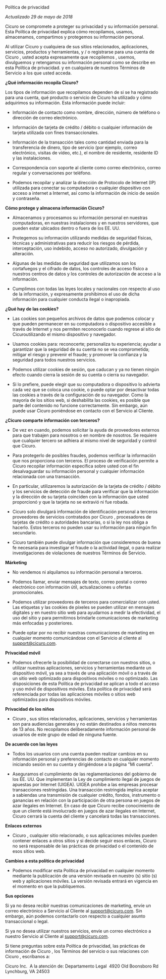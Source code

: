 Política de privacidad

*Actualizado 29 de mayo de 2018*

Cicuro se compromete a proteger su privacidad y su información personal. Esta Política de privacidad explica cómo recopilamos, usamos, almacenamos, compartimos y protegemos su información personal. 

Al utilizar Cicuro y cualquiera de sus sitios relacionados, aplicaciones, servicios, productos y herramientas, y / o registrarse para una cuenta de Cicuro , usted acepta expresamente que recopilemos , usemos, divulguemos y retengamos su información personal como se describe en esta Política de privacidad. y en cualquiera de nuestros Términos de Servicio a los que usted acceda.  

**¿Qué información recopila Cicuro?**

Los tipos de información que recopilamos dependen de si se ha registrado para una cuenta, qué producto o servicio de Cicuro ha utilizado y cómo adquirimos su información. Esta información puede incluir:

* Información de contacto como nombre, dirección, número de teléfono o dirección de correo electrónico.

* Información de tarjeta de crédito / débito o cualquier información de tarjeta utilizada con fines transaccionales.

* Información de la transacción tales como cantidad enviada para la transferencia de dinero, tipo de servicio (por ejemplo, correo electrónico, visitas de vídeo, etc.), el nombre de residente, residente ID y las instalaciones.

* Correspondencia con soporte al cliente como correo electrónico, correo regular y conversaciones por teléfono.

* Podemos recopilar y analizar la dirección de Protocolo de Internet (IP) utilizada para conectar su computadora o cualquier dispositivo con acceso a internet a Internet, así como la información de inicio de sesión y contraseña.

**Cómo protege y almacena información Cicuro?**

* Almacenamos y procesamos su información personal en nuestras computadoras, en nuestras instalaciones y en nuestros servidores, que pueden estar ubicados dentro o fuera de los EE. UU.

* Protegemos su información utilizando medidas de seguridad físicas, técnicas y administrativas para reducir los riesgos de pérdida, interceptación, uso indebido, acceso no autorizado, divulgación y alteración.

* Algunas de las medidas de seguridad que utilizamos son los cortafuegos y el cifrado de datos, los controles de acceso físico a nuestros centros de datos y los controles de autorización de acceso a la información.

* Cumplimos con todas las leyes locales y nacionales con respecto al uso de la información, y expresamente prohibimos el uso de dicha información para cualquier conducta ilegal o inapropiada.

**¿Qué hay de las cookies?**

* Las cookies son pequeños archivos de datos que podemos colocar y que pueden permanecer en su computadora o dispositivo accesible a través de Internet y nos permiten reconocerlo cuando regrese al sitio de Cicuroutilizando el mismo dispositivo y navegador.

* Usamos cookies para: reconocerte; personaliza tu experiencia; ayudar a garantizar que la seguridad de su cuenta no se vea comprometida; mitigar el riesgo y prevenir el fraude; y promover la confianza y la seguridad para todos nuestros servicios.

* Podemos utilizar cookies de sesión, que caducan y ya no tienen ningún efecto cuando cierra la sesión de su cuenta o cierra su navegador.

* Si lo prefiere, puede elegir que su computadora o dispositivo lo advierta cada vez que se coloca una cookie, o puede optar por desactivar todas las cookies a través de la configuración de su navegador. Como la mayoría de los sitios web, si deshabilita las cookies, es posible que parte del contenido no funcione correctamente. Sin embargo, aún puede usar Cicuro poniéndose en contacto con el Servicio al Cliente.

**¿Cicuro comparte información con terceros?**

* De vez en cuando, podemos solicitar la ayuda de proveedores externos para que trabajen para nosotros o en nombre de nosotros. Se requiere que cualquier tercero se adhiera al mismo nivel de seguridad y control que Cicuro.

* Para protegerlo de posibles fraudes, podemos verificar la información que nos proporciona con terceros. El proceso de verificación permite a Cicuro recopilar información específica sobre usted con el fin desalvaguardar su información personal y cualquier información relacionada con una transacción.

* En particular, utilizaremos la autorización de la tarjeta de crédito / débito y los servicios de detección de fraude para verificar que la información y la dirección de su tarjeta coinciden con la información que usted proporcionó y que la tarjeta no se extravió ni fue robada.

* Cicuro solo divulgará información de identificación personal a terceros proveedores de servicios contratados por Cicuro , procesadores de tarjetas de crédito o autoridades bancarias, o si la ley nos obliga a hacerlo. Estos terceros no pueden usar su información para ningún fin secundario.

* Cicuro también puede divulgar información que consideremos de buena fe necesaria para investigar el fraude o la actividad ilegal, o para realizar investigaciones de violaciones de nuestros Términos de Servicio.

**Márketing**

* No vendemos ni alquilamos su información personal a terceros.

* Podemos llamar, enviar mensajes de texto, correo postal o correo electrónico con información útil, actualizaciones u ofertas promocionales.

* Podemos utilizar proveedores de terceros para comercializar con usted. Las etiquetas y las cookies de píxeles se pueden utilizar en mensajes digitales y en nuestro sitio web para ayudarnos a medir la efectividad, el uso del sitio y para permitirnos brindarle comunicaciones de marketing más enfocadas y posteriores.

* Puede optar por no recibir nuestras comunicaciones de marketing en cualquier momento comunicándose con el Servicio al cliente al [support@cicuro.com](mailto:support@cicuro.com).

**Privacidad móvil**

* Podemos ofrecerle la posibilidad de conectarse con nuestros sitios, o utilizar nuestras aplicaciones, servicios y herramientas mediante un dispositivo móvil, ya sea a través de una aplicación móvil o a través de un sitio web optimizado para dispositivos móviles o no optimizado. Las disposiciones de esta Política de privacidad se aplican a todo el acceso y uso móvil de dispositivos móviles. Esta política de privacidad será referenciada por todas las aplicaciones móviles o sitios web optimizados para dispositivos móviles.

**Privacidad de los niños**

* Cicuro , sus sitios relacionados, aplicaciones, servicios y herramientas son para audiencias generales y no están destinados a niños menores de 13 años. No recopilamos deliberadamente información personal de usuarios de este grupo de edad de ninguna fuente.

**De acuerdo con las leyes**

* Todos los usuarios con una cuenta pueden realizar cambios en su información personal y preferencias de contacto en cualquier momento iniciando sesión en su cuenta y dirigiéndose a la página "Mi cuenta".

* Aseguramos el cumplimiento de las reglamentaciones del gobierno de los EE. UU. Que implementan la Ley de cumplimiento ilegal de juegos de apuestas por Internet (UIGEA). UIGEA prohíbe a las empresas procesar transacciones restringidas. Una transacción restringida implica aceptar a sabiendas una transmisión de cualquier crédito, fondos, instrumento o ganancias en relación con la participación de otra persona en juegos de azar ilegales en Internet. En caso de que Cicuro recibe conocimiento de que un cliente está involucrado en juegos de azar ilegales en Internet, Cicuro cerrará la cuenta del cliente y cancelará todas las transacciones.

**Enlaces externos**

* Cicuro , cualquier sitio relacionado, o sus aplicaciones móviles pueden contener enlaces a otros sitios y si decide seguir esos enlaces, Cicuro no será responsable de las prácticas de privacidad o el contenido de esos sitios web.

**Cambios a esta política de privacidad**

* Podemos modificar esta Política de privacidad en cualquier momento mediante la publicación de una versión revisada en nuestro (s) sitio (s) web y aplicaciones móviles. La versión revisada entrará en vigencia en el momento en que la publiquemos.

**Sus opciones**

Si ya no desea recibir nuestras comunicaciones de marketing, envíe un correo electrónico a Servicio al Cliente al   [support@cicuro.com](mailto:support@cicuro.com). Sin embargo, aún podemos contactarlo con respecto a cualquier asunto transaccional o legal.

Si ya no desea utilizar nuestros servicios, envíe un correo electrónico a nuestro Servicio al Cliente al   [support@cicuro.com](mailto:support@cicuro.com).

Si tiene preguntas sobre esta Política de privacidad, las prácticas de información de Cicuro , los Términos del servicio o sus relaciones con Cicuro , escríbanos a:

Cicuro Inc. 
A la atención de: Departamento Legal  
4920 Old Boonsboro Rd
Lynchburg, VA 24503


